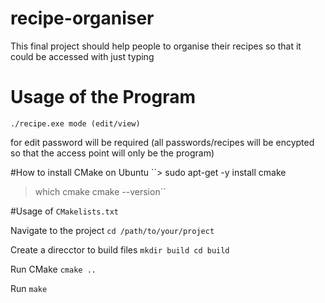 # recipe-organiser
This final project should help people to organise their recipes so that it could be accessed with just typing

# Usage of the Program
`./recipe.exe mode (edit/view)`

for edit password will be required (all passwords/recipes will be encypted so that the access point will only be the program)

#How to install CMake on Ubuntu
``> sudo apt-get -y install cmake
> which cmake
> cmake --version``

#Usage of `CMakelists.txt`

Navigate to the project 
`cd /path/to/your/project`

Create a direcctor to build files
`mkdir build
cd build`

Run CMake
`cmake .. `

Run 
`make`

